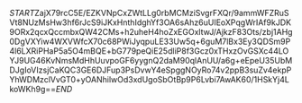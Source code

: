 $START$ZajX79rcC5E/EZKVNpCxZWtLLg0rbMCMziSvgrFXQr/9ammWFZRuSVt8NUzMsHw3hf6rJcS9iJKxHnthIdghYf3OA6sAhz6uUIEoXPqgWrIAf9kJDK9ORx2qcxQccmbxQW42CMs+h2uheH4hoZxEGOxltwJ/AjkzF83Ots/zbj1AHg0DgVXYiw4WXVWfcX70c68PWiJyqpuLE33Uw5q+6guM7lBx3Ey3QDSm9P4l6LXRiPHaP5a5O4mBQE+bG779peQiE25dliP8f3Gcz0xTHxzOvGSXc44LOYJ9UG46KvNmsMdHhUuvpoGF6yygnQ2daM90qlAnUU/a6g+eEpeU35UbMDJgIoVIzsjCaKQC3GE6DJFup3PsDvwY4eSpggNOyRo74v2ppB3suZv4ekpPYhWDMzclVvGT0+yOANhilwOd3xdUgoSbOtBp9P6Lvbi7AwAK60/1HSkYj4LkoWKh9g==$END$
